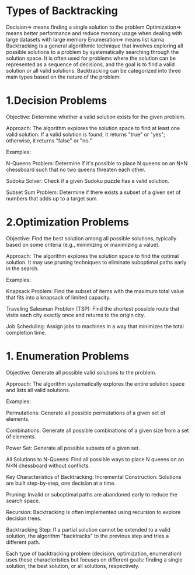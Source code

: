 # Types of Backtracking
Decision=> means finding a single solution to the problem
Optimization=> means better performance and reduce memory usage when dealing with large datasets with large memory
Enumeration=> means list karna
Backtracking is a general algorithmic technique that involves exploring all possible solutions to a problem by systematically searching through the solution space. It is often used for problems where the solution can be represented as a sequence of decisions, and the goal is to find a valid solution or all valid solutions. Backtracking can be categorized into three main types based on the nature of the problem:

# 1.Decision Problems
Objective: Determine whether a valid solution exists for the given problem.

Approach: The algorithm explores the solution space to find at least one valid solution. If a valid solution is found, it returns "true" or "yes"; otherwise, it returns "false" or "no."

Examples:

N-Queens Problem: Determine if it's possible to place N queens on an N×N chessboard such that no two queens threaten each other.

Sudoku Solver: Check if a given Sudoku puzzle has a valid solution.

Subset Sum Problem: Determine if there exists a subset of a given set of numbers that adds up to a target sum.

# 2.Optimization Problems
Objective: Find the best solution among all possible solutions, typically based on some criteria (e.g., minimizing or maximizing a value).

Approach: The algorithm explores the solution space to find the optimal solution. It may use pruning techniques to eliminate suboptimal paths early in the search.

Examples:

Knapsack Problem: Find the subset of items with the maximum total value that fits into a knapsack of limited capacity.

Traveling Salesman Problem (TSP): Find the shortest possible route that visits each city exactly once and returns to the origin city.

Job Scheduling: Assign jobs to machines in a way that minimizes the total completion time.

# 1. Enumeration Problems
Objective: Generate all possible valid solutions to the problem.

Approach: The algorithm systematically explores the entire solution space and lists all valid solutions.

Examples:

Permutations: Generate all possible permutations of a given set of elements.

Combinations: Generate all possible combinations of a given size from a set of elements.

Power Set: Generate all possible subsets of a given set.

All Solutions to N-Queens: Find all possible ways to place N queens on an N×N chessboard without conflicts.

Key Characteristics of Backtracking:
Incremental Construction: Solutions are built step-by-step, one decision at a time.

Pruning: Invalid or suboptimal paths are abandoned early to reduce the search space.

Recursion: Backtracking is often implemented using recursion to explore decision trees.

Backtracking Step: If a partial solution cannot be extended to a valid solution, the algorithm "backtracks" to the previous step and tries a different path.

Each type of backtracking problem (decision, optimization, enumeration) uses these characteristics but focuses on different goals: finding a single solution, the best solution, or all solutions, respectively.
